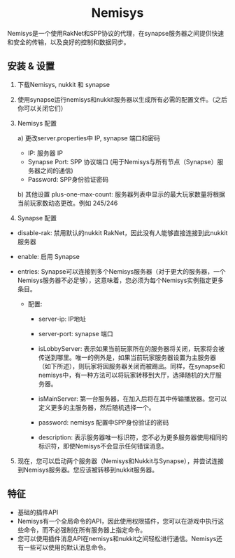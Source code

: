 <h1 align="center">Nemisys</h1>

Nemisys是一个使用RakNet和SPP协议的代理，在synapse服务器之间提供快速和安全的传输，以及良好的控制和数据同步。

## 安装 & 设置
1. 下载Nemisys, nukkit 和 synapse
2. 使用synapse运行nemisys和nukkit服务器以生成所有必需的配置文件。（之后你可以关闭它们）
3. Nemisys 配置

    a) 更改server.properties中 IP, synapse 端口和密码
        
    * IP: 服务器 IP
    * Synapse Port: SPP 协议端口 (用于Nemisys与所有节点（Synapse）服务器之间的通信)
    * Password: SPP身份验证密码
    
    b) 其他设置
plus-one-max-count: 服务器列表中显示的最大玩家数量将根据当前玩家数动态更改。例如 245/246

4. Synapse 配置
* disable-rak: 禁用默认的nukkit RakNet，因此没有人能够直接连接到此nukkit服务器
* enable: 启用 Synapse
* entries: Synapse可以连接到多个Nemisys服务器（对于更大的服务器，一个Nemisys服务器不必足够），这意味着，您必须为每个Nemisys实例指定更多条目。

    * 配置:
        * server-ip: IP地址
        * server-port: synapse 端口
        * isLobbyServer: 表示如果当前玩家所在的服务器将关闭，玩家将会被传送到哪里。唯一的例外是，如果当前玩家服务器设置为主服务器（如下所述），则玩家将因服务器关闭而被踢出。同样，在synapse和nemisys中，有一种方法可以将玩家转移到大厅，选择随机的大厅服务器。
        * isMainServer: 第一台服务器，在加入后将在其中传输播放器。您可以定义更多的主服务器，然后随机选择一个。

        * password: nemisys 配置中SPP身份验证的密码

        * description: 表示服务器唯一标识符，您不必为更多服务器使用相同的标识符，即使Nemisys不会显示任何错误消息。

5. 现在，您可以启动两个服务器（Nemisys和Nukkit与Synapse），并尝试连接到Nemisys服务器。您应该被转移到nukkit服务器。

## 特征
* 基础的插件API
* Nemisys有一个全局命令的API，因此使用权限插件，您可以在游戏中执行这些命令，而不必强制在所有服务器上指定命令。
* 您可以使用插件消息API在nemisys和nukkit之间轻松进行通信。Nemisys还有一些可以使用的默认消息命令。
